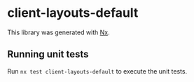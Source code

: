 # client-layouts-default

This library was generated with [Nx](https://nx.dev).

## Running unit tests

Run `nx test client-layouts-default` to execute the unit tests.
